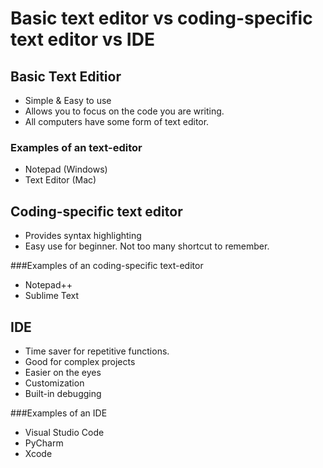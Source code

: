 # Basic text editor vs coding-specific text editor vs IDE

## Basic Text Editior
- Simple & Easy to use
- Allows you to focus on the code you are writing.
- All computers have some form of text editor.

### Examples of an text-editor
  - Notepad (Windows)
  - Text Editor (Mac) 
  

## Coding-specific text editor
- Provides syntax highlighting
- Easy use for beginner. Not too many shortcut to remember.


###Examples of an coding-specific text-editor
- Notepad++
- Sublime Text

## IDE
- Time saver for repetitive functions.
- Good for complex projects
- Easier on the eyes
- Customization
- Built-in debugging

###Examples of an IDE
  - Visual Studio Code
  - PyCharm
  - Xcode

